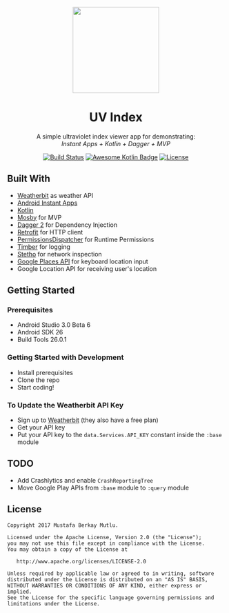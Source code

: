 <p align="center"><img width="200" src="https://github.com/mustafaberkaymutlu/uv-index/raw/master/base/src/main/res/mipmap-xxxhdpi/ic_launcher.png"></p>

<h1 align="center">UV Index</h1>

<p align="center">A simple ultraviolet index viewer app for demonstrating:<br><i>Instant Apps + Kotlin + Dagger + MVP</i></p>

<p align="center">
  <a href="https://travis-ci.org/mustafaberkaymutlu/uv-index"><img src="https://travis-ci.org/mustafaberkaymutlu/uv-index.svg?branch=master" alt="Build Status"></a>
  <a href="https://github.com/KotlinBy/awesome-kotlin"><img src="https://kotlin.link/awesome-kotlin.svg" alt="Awesome Kotlin Badge"></a>
  <a href="https://github.com/mustafaberkaymutlu/uv-index/blob/master/LICENSE"><img src="https://img.shields.io/badge/License-Apache%202.0-blue.svg" alt="License"></a>
</p>


## Built With
* [Weatherbit](https://www.weatherbit.io/)  as weather API
* [Android Instant Apps](https://developer.android.com/topic/instant-apps/index.html)
* [Kotlin](https://kotlinlang.org/)
* [Mosby](https://github.com/sockeqwe/mosby) for MVP
* [Dagger 2](https://google.github.io/dagger/) for Dependency Injection
* [Retrofit](https://github.com/square/retrofit) for HTTP client
* [PermissionsDispatcher](https://github.com/permissions-dispatcher/PermissionsDispatcher) for Runtime Permissions
* [Timber](https://github.com/JakeWharton/timber) for logging
* [Stetho](https://github.com/facebook/stetho) for network inspection
* [Google Places API](https://developers.google.com/places/android-api/autocomplete) for keyboard location input
* Google Location API for receiving user's location

## Getting Started

### Prerequisites
- Android Studio 3.0 Beta 6
- Android SDK 26
- Build Tools 26.0.1

### Getting Started with Development
- Install prerequisites
- Clone the repo
- Start coding!

### To Update the Weatherbit API Key
- Sign up to [Weatherbit](https://www.weatherbit.io/) (they also have a free plan)
- Get your API key
- Put your API key to the `data.Services.API_KEY` constant inside the `:base` module

## TODO
* Add Crashlytics and enable `CrashReportingTree`
* Move Google Play APIs from `:base` module to `:query` module

## License
    Copyright 2017 Mustafa Berkay Mutlu.

    Licensed under the Apache License, Version 2.0 (the "License");
    you may not use this file except in compliance with the License.
    You may obtain a copy of the License at

       http://www.apache.org/licenses/LICENSE-2.0

    Unless required by applicable law or agreed to in writing, software
    distributed under the License is distributed on an "AS IS" BASIS,
    WITHOUT WARRANTIES OR CONDITIONS OF ANY KIND, either express or implied.
    See the License for the specific language governing permissions and
    limitations under the License.
